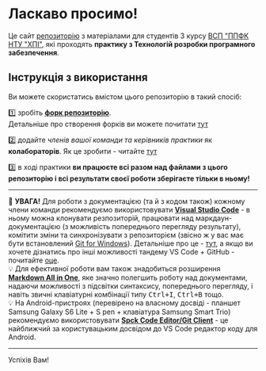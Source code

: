 # Ласкаво просимо!

Це сайт [репозиторію](https://github.com/liketaurus/SE-practice-template) з матеріалами для студентів 3 курсу [ВСП "ППФК НТУ "ХПІ"](https://www.polytechnic.poltava.ua/), які проходять **практику з Технологій розробки програмного забезпечення**.

## Інструкція з використання
Ви можете скористатись вмістом цього репозиторію в такий спосіб:

1️⃣ зробіть [**форк репозиторію**](https://github.com/liketaurus/SE-practice-template/fork).  <br>Детальніше про створення форків ви можете почитати [тут](https://docs.github.com/en/get-started/quickstart/fork-a-repo)

2️⃣ додайте *членів вашої команди та керівників практики* як **колабораторів**. Як це зробити - читайте [тут](https://docs.github.com/en/account-and-profile/setting-up-and-managing-your-personal-account-on-github/managing-access-to-your-personal-repositories/inviting-collaborators-to-a-personal-repository)

3️⃣ в ході практики **ви працюєте всі разом над файлами з цього репозиторію і всі результати своєї роботи зберігаєте тільки в ньому!**

---

🚩 **УВАГА!** Для роботи з документацією (та й з кодом також) кожному члени команди рекомендуємо використовувати [**Visual Studio Code**](https://code.visualstudio.com/) - в ньому можна клонувати резпозиторій, працювати над маркдаун-документацією (з можливість попереднього перегляду результату), комітити зміни та синхронізувати з репозиторієм (звісно ж у вас має бути встановлений [Git for Windows](https://gitforwindows.org/)). Детальніше про це - [тут](https://betterprogramming.pub/how-to-update-your-github-repository-in-visual-studio-code-7bb9e8549cea), а якщо ви хочете дізнатись про інші можливості тандему VS Code + GitHub - почитайте [оце](https://vscode.github.com/). <br> 💡 Для ефективної роботи вам також знадобиться розширення [**Markdown All in One**](https://marketplace.visualstudio.com/items?itemName=yzhang.markdown-all-in-one), яке значно полегшить роботу над документами, надаючи можливості з підсвітки синтаксису, попереднього перегляду, і навіть звичні клавіатурні комбінації типу <kbd>Ctrl+I</kbd>, <kbd>Ctrl+B</kbd> тощо.<br>
💡 На Android-пристроях (перевірено на власному досвіді - планшет Samsung Galaxy S6 Lite + S pen + клавіатура Samsung Smart Trio) рекомендуємо використовувати [**Spck Code Editor/Git Client**](https://www.google.com/url?sa=t&source=web&rct=j&url=https://play.google.com/store/apps/details%3Fid%3Dio.spck%26hl%3Den_IN&ved=2ahUKEwiiuJzwjrj9AhWEjqQKHYR9CKwQjjh6BAgMEAE&usg=AOvVaw27IIIlgi7v0kfiTFCLh6-3) - це найближчий за користувацьким досвідом до VS Code редактор коду для Android.

---

Успіхів Вам!
